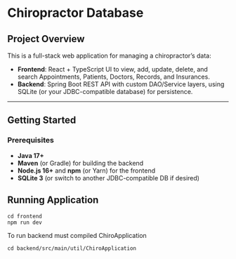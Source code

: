 # Chiropractor Database

## Project Overview
This is a full-stack web application for managing a chiropractor’s data:
- **Frontend**: React + TypeScript UI to view, add, update, delete, and search Appointments, Patients, Doctors, Records, and Insurances.
- **Backend**: Spring Boot REST API with custom DAO/Service layers, using SQLite (or your JDBC-compatible database) for persistence.

---

## Getting Started

### Prerequisites
- **Java 17+**
- **Maven** (or Gradle) for building the backend
- **Node.js 16+** and **npm** (or Yarn) for the frontend
- **SQLite 3** (or switch to another JDBC-compatible DB if desired)


## Running Application
```
cd frontend
npm run dev
```
To run backend must compiled ChiroApplication

```
cd backend/src/main/util/ChiroApplication
```
